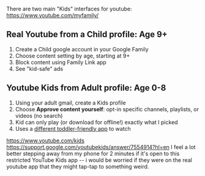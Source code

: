 There are two main "Kids" interfaces for youtube: https://www.youtube.com/myfamily/
## Real Youtube from a Child profile: Age 9+
1. Create a Child google account in your Google Family
2. Choose content setting by age, starting at 9+
3. Block content using Family Link app
4. See "kid-safe" ads
## Youtube Kids from Adult profile: Age 0-8
1. Using your adult gmail, create a Kids profile
2. Choose **Approve content yourself**: opt-in specific channels, playlists, or videos (no search)
3. Kid can only play (or download for offline!) exactly what I picked
4. Uses a [different toddler-friendly app](https://play.google.com/store/apps/details?id=com.google.android.apps.youtube.kids&hl=en_US) to watch

https://www.youtube.com/kids
https://support.google.com/youtubekids/answer/7554914?hl=en
I feel a lot better stepping away from my phone for 2 minutes if it's open to this restricted YouTube Kids app -- i would be worried if they were on the real youtube app that they might tap-tap to something weird.
